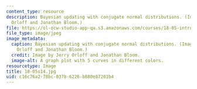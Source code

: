 ```yaml
---
content_type: resource
description: Bayesian updating with conjugate normal distributions. (Image by Jerry
  Orloff and Jonathan Bloom.)
file: https://ol-ocw-studio-app-qa.s3.amazonaws.com/courses/18-05-introduction-to-probability-and-statistics-spring-2014/c16c76a278bc037b6226b880e87201b4_18-05s14.jpg
file_type: image/jpeg
image_metadata:
  caption: Bayesian updating with conjugate normal distributions. (Image by Jerry
    Orloff and Jonathan Bloom.)
  credit: Image by Jerry Orloff and Jonathan Bloom.
  image-alt: A graph plot with 5 curves in different colors.
resourcetype: Image
title: 18-05s14.jpg
uid: c16c76a2-78bc-037b-6226-b880e87201b4
---
```

